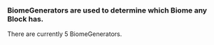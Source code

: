 ### BiomeGenerators are used to determine which Biome any Block has.

There are currently 5 BiomeGenerators.
